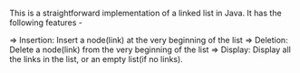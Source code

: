 This is a straightforward implementation of a linked list in Java.
It has the following features - 

=> Insertion: Insert a node(link) at the very beginning of the list
=> Deletion: Delete a node(link) from the very beginning of the list
=> Display: Display all the links in the list, or an empty list(if no links).
